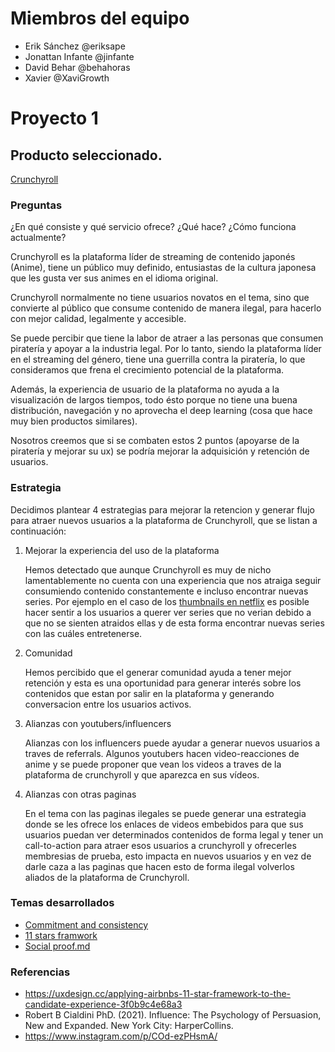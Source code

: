 # Miembros del equipo

- Erik Sánchez @eriksape
- Jonattan Infante @jinfante
- David Behar @behahoras
- Xavier @XaviGrowth

# Proyecto 1

## Producto seleccionado.

[Crunchyroll](https://www.crunchyroll.com/es)

### Preguntas

¿En qué consiste y qué servicio ofrece? ¿Qué hace? ¿Cómo funciona actualmente?

Crunchyroll es la plataforma líder de streaming de contenido japonés (Anime), tiene un público muy definido, entusiastas de la cultura japonesa que les gusta ver sus animes en el idioma original.

Crunchyroll normalmente no tiene usuarios novatos en el tema, sino que convierte al público que consume contenido de manera ilegal, para hacerlo con mejor calidad, legalmente y accesible.

Se puede percibir que tiene la labor de atraer a las personas que consumen piratería y apoyar a la industria legal. Por lo tanto, siendo la plataforma líder en el streaming del género, tiene una guerrilla contra la piratería, lo que consideramos que frena el crecimiento potencial de la plataforma.

Además, la experiencia de usuario de la plataforma no ayuda a la visualización de largos tiempos, todo ésto porque no tiene una buena distribución, navegación y no aprovecha el deep learning (cosa que hace muy bien productos similares).

Nosotros creemos que si se combaten estos 2 puntos (apoyarse de la piratería y mejorar su ux) se podría mejorar la adquisición y retención de usuarios.


### Estrategia

Decidimos plantear 4 estrategias para mejorar la retencion y generar flujo para atraer nuevos usuarios a la plataforma de Crunchyroll, que se listan a continuación:

1. Mejorar la experiencia del uso de la plataforma

    Hemos detectado que aunque Crunchyroll es muy de nicho lamentablemente no cuenta con una experiencia que nos atraiga seguir consumiendo contenido constantemente e incluso encontrar nuevas series. Por ejemplo en el caso de los [thumbnails en netflix](https://www.instagram.com/p/COd-ezPHsmA/) es posible hacer sentir a los usuarios a querer ver series que no verian debido a que no se sienten atraidos ellas y de esta forma encontrar nuevas series con las cuáles entretenerse.


2. Comunidad

    Hemos percibido que el generar comunidad ayuda a tener mejor retención y esta es una oportunidad para generar interés sobre los contenidos que estan por salir en la plataforma y generando conversacion entre los usuarios activos. 
    
3. Alianzas con youtubers/influencers

    Alianzas con los influencers puede ayudar a generar nuevos usuarios a traves de referrals. Algunos youtubers hacen video-reacciones de anime y se puede proponer 
que vean los videos a traves de la plataforma de crunchyroll y que aparezca en sus vídeos.


4. Alianzas con otras paginas

    En el tema con las paginas ilegales se puede generar una estrategia donde se les ofrece los enlaces de videos embebidos para que sus usuarios puedan ver determinados contenidos de forma legal y tener un call-to-action para atraer esos usuarios a crunchyroll y ofrecerles membresias de prueba, esto impacta en nuevos usuarios y en vez de darle caza a las paginas que hacen esto de forma ilegal volverlos aliados de la plataforma de Crunchyroll.


### Temas desarrollados

- [Commitment and consistency](./project-1/commitment-and-consistency.md)
- [11 stars framwork](./project-1/11-stars-framework.md)
- [Social proof.md](./project-1/social-proof.md)

### Referencias
- https://uxdesign.cc/applying-airbnbs-11-star-framework-to-the-candidate-experience-3f0b9c4e68a3
- Robert B Cialdini PhD. (2021). Influence: The Psychology of Persuasion, New and Expanded. New York City: HarperCollins.
- https://www.instagram.com/p/COd-ezPHsmA/
